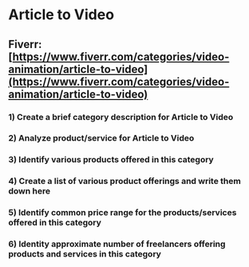 # Article to Video
## Fiverr: [https://www.fiverr.com/categories/video-animation/article-to-video](https://www.fiverr.com/categories/video-animation/article-to-video)
### 1) Create a brief category description for Article to Video
### 2) Analyze product/service for Article to Video
### 3) Identify various products offered in this category
### 4) Create a list of various product offerings and write them down here
### 5) Identify common price range for the products/services offered in this category
### 6) Identity approximate number of freelancers offering products and services in this category
